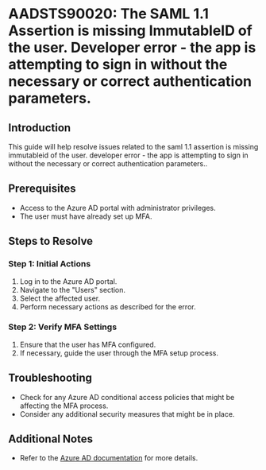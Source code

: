 
# AADSTS90020: The SAML 1.1 Assertion is missing ImmutableID of the user. Developer error - the app is attempting to sign in without the necessary or correct authentication parameters.

## Introduction
This guide will help resolve issues related to the saml 1.1 assertion is missing immutableid of the user. developer error - the app is attempting to sign in without the necessary or correct authentication parameters..

## Prerequisites
- Access to the Azure AD portal with administrator privileges.
- The user must have already set up MFA.

## Steps to Resolve

### Step 1: Initial Actions
1. Log in to the Azure AD portal.
2. Navigate to the "Users" section.
3. Select the affected user.
4. Perform necessary actions as described for the error.

### Step 2: Verify MFA Settings
1. Ensure that the user has MFA configured.
2. If necessary, guide the user through the MFA setup process.

## Troubleshooting
- Check for any Azure AD conditional access policies that might be affecting the MFA process.
- Consider any additional security measures that might be in place.

## Additional Notes
- Refer to the [Azure AD documentation](https://learn.microsoft.com/en-us/azure/active-directory/) for more details.
